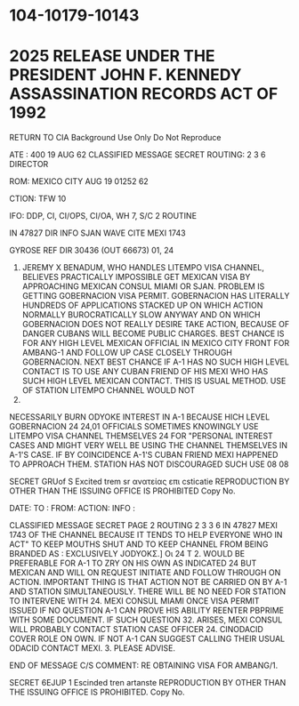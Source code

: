 # 104-10179-10143 
# 2025 RELEASE UNDER THE PRESIDENT JOHN F. KENNEDY ASSASSINATION RECORDS ACT OF 1992
RETURN TO CIA
Background Use Only
Do Not Reproduce

ATE : 400
19 AUG 62
CLASSIFIED MESSAGE
SECRET
ROUTING:
2
3
6
DIRECTOR

ROM:
MEXICO CITY
AUG 19 01252 62

CTION: TFW 10

IFO: DDP, CI, CI/OPS, CI/OA, WH 7, S/C 2
ROUTINE

IN 47827
DIR INFO SJAN WAVE CITE MEXI 1743

GYROSE
REF DIR 30436 (OUT 66673)
01, 24
1. JEREMY X BENADUM, WHO HANDLES LITEMPO VISA CHANNEL, BELIEVES
PRACTICALLY IMPOSSIBLE GET MEXICAN VISA BY APPROACHING MEXICAN CONSUL
MIAMI OR SJAN. PROBLEM IS GETTING GOBERNACION VISA PERMIT. GOBERNACION
HAS LITERALLY HUNDREDS OF APPLICATIONS STACKED UP ON WHICH ACTION
NORMALLY BUROCRATICALLY SLOW ANYWAY AND ON WHICH GOBERNACION DOES NOT
REALLY DESIRE TAKE ACTION, BECAUSE OF DANGER CUBANS WILL BECOME PUBLIC
CHARGES. BEST CHANCE IS FOR ANY HIGH LEVEL MEXICAN OFFICIAL IN MEXICO
CITY FRONT FOR AMBANG-1 AND FOLLOW UP CASE CLOSELY THROUGH GOBERNACION.
NEXT BEST CHANCE IF A-1 HAS NO SUCH HIGH LEVEL CONTACT IS TO USE
ANY CUBAN FRIEND OF HIS MEXI WHO HAS SUCH HIGH LEVEL MEXICAN CONTACT.
THIS IS USUAL METHOD. USE OF STATION LITEMPO CHANNEL WOULD NOT
24.
NECESSARILY BURN ODYOKE INTEREST IN A-1 BECAUSE HICH LEVEL GOBERNACION
24
24,01
OFFICIALS SOMETIMES KNOWINGLY USE LITEMPO VISA CHANNEL THEMSELVES 24
FOR "PERSONAL INTEREST CASES AND MIGHT VERY WELL BE USING THE CHANNEL
THEMSELVES IN A-1'S CASE. IF BY COINCIDENCE A-1'S CUBAN FRIEND MEXI
HAPPENED TO APPROACH THEM. STATION HAS NOT DISCOURAGED SUCH USE
08
08

SECRET
GRUof S
Excited trem sr
ανατείας επι
csticatie
REPRODUCTION BY OTHER THAN THE ISSUING OFFICE IS PROHIBITED
Copy No.

DATE:
TO
:
FROM:
ACTION:
INFO
:

CLASSIFIED MESSAGE
SECRET
PAGE 2
ROUTING
2
3
3
6
IN 47827 MEXI 1743
OF THE CHANNEL BECAUSE IT TENDS TO HELP EVERYONE WHO IN ACT" TO
KEEP MOUTHS SHUT AND TO KEEP CHANNEL FROM BEING BRANDED AS :
EXCLUSIVELY JODYOΚΣ.] Οι
24
T
2. WOULD BE PREFERABLE FOR A-1 TO ZRY ON HIS OWN AS INDICATED
24
BUT MEXICAN AND WILL ON REQUEST INITIATE AND FOLLOW THROUGH ON ACTION.
IMPORTANT THING IS THAT ACTION NOT BE CARRIED ON BY A-1 AND STATION
SIMULTANEOUSLY. THERE WILL BE NO NEED FOR STATION TO INTERVENE WITH
24.
MEXI CONSUL MIAMI ONCE VISA PERMIT ISSUED IF NO QUESTION A-1 CAN
PROVE HIS ABILITY REENTER PBPRIME WITH SOME DOCUMENT. IF SUCH QUESTION
32.
ARISES, MEXI CONSUL WILL PROBABLY CONTACT STATION CASE OFFICER 24.
CINODACID COVER ROLE ON OWN. IF NOT A-1 CAN SUGGEST CALLING THEIR
USUAL ODACID CONTACT MEXI.
3. PLEASE ADVISE.

END OF MESSAGE
C/S COMMENT: RE OBTAINING VISA FOR AMBANG/1.

SECRET
6EJUP 1
Escinded tren artanste
REPRODUCTION BY OTHER THAN THE ISSUING OFFICE IS PROHIBITED.
Copy No.
